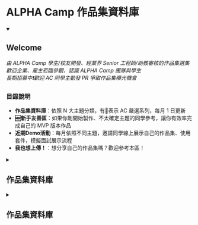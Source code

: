# ALPHA Camp 作品集資料庫

<details id=0 open>
<summary><h2>Welcome</h2></summary>
  
  _由 ALPHA Camp 學生/校友開發、經業界 Senior 工程師/助教審核的作品集選集_  
  _歡迎企業、雇主蒞臨參觀，認識 ALPHA Camp 團隊與學生_  
  _長期招募中❗歡迎 AC 同學主動發 PR 爭取作品集曝光機會_
  
  ### 目錄說明
  - **作品集資料庫**：依照 N 大主題分類，有💎表示 AC 嚴選系列，每月 1 日更新
  - **🆕新手友善區**：如果你剛開始製作、不太確定主題的同學參考，讓你有效率完成自己的 MVP 版本作品
  - **近期Demo活動**：每月依照不同主題，邀請同學線上展示自己的作品集、使用套件，模擬面試展示流程
  - **我也想上傳！**：想分享自己的作品集嗎？歡迎參考本區！
  
</details>

<details id=1>
<summary><h2>作品集資料庫</h2></summary>
  
  ### 社群平台/論壇
  - 💎**Simple Twitter** | [AnnW](https://www.linkedin.com/in/annwangtaiwan) | [Demo](https://yhosutun2490.github.io/Simple-Twitter-Natsu/login) | [Github](https://github.com/weizi0328/twitter-api-2020)
  具備 CRUD 簡易版社交網站
  - **Simple Facebook** | [Susan](https://www.linkedin.com/in/annwangtaiwan) | [Demo](https://yhosutun2490.github.io/Simple-Twitter-Natsu/login) | [Github](https://github.com/weizi0328/twitter-api-2020)
  具備 CRUD 簡易版社交網站
  - **One Night Friend** | [Peter](https://www.linkedin.com/in/annwangtaiwan) | [Demo](https://yhosutun2490.github.io/Simple-Twitter-Natsu/login) | [Github](https://github.com/weizi0328/twitter-api-2020)
  段暫交友平台
  
  ### 電商
  - 💎**YberEats** | [Panda](https://www.linkedin.com/in/annwangtaiwan) | [Demo](https://yhosutun2490.github.io/Simple-Twitter-Natsu/login) | [Github](https://github.com/weizi0328/twitter-api-2020)
  外送平台
  - **蝦Pi** | [Shrimp](https://www.linkedin.com/in/annwangtaiwan) | [Demo](https://yhosutun2490.github.io/Simple-Twitter-Natsu/login) | [Github](https://github.com/weizi0328/twitter-api-2020)
  B2C 電商

  ### 遊戲
  - 💎**Pokemon Battle** | [Piachu](https://www.linkedin.com/in/annwangtaiwan) | [Demo](https://yhosutun2490.github.io/Simple-Twitter-Natsu/login) | [Github](https://github.com/weizi0328/twitter-api-2020)
  寶可夢對戰遊戲
  - **格鬥天王 98** | [Athena](https://www.linkedin.com/in/annwangtaiwan) | [Demo](https://yhosutun2490.github.io/Simple-Twitter-Natsu/login) | [Github](https://github.com/weizi0328/twitter-api-2020)
  復刻 Retro
  
</details>

<details id=1>
<summary><h2>作品集資料庫</h2></summary>
</details>

